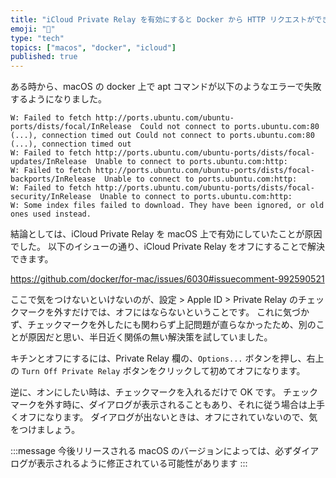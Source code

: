 ```yaml
---
title: "iCloud Private Relay を有効にすると Docker から HTTP リクエストができない問題"
emoji: "🚫"
type: "tech"
topics: ["macos", "docker", "icloud"]
published: true
---
```


ある時から、macOS の docker 上で apt コマンドが以下のようなエラーで失敗するようになりました。

```
W: Failed to fetch http://ports.ubuntu.com/ubuntu-ports/dists/focal/InRelease  Could not connect to ports.ubuntu.com:80 (...), connection timed out Could not connect to ports.ubuntu.com:80 (...), connection timed out
W: Failed to fetch http://ports.ubuntu.com/ubuntu-ports/dists/focal-updates/InRelease  Unable to connect to ports.ubuntu.com:http:
W: Failed to fetch http://ports.ubuntu.com/ubuntu-ports/dists/focal-backports/InRelease  Unable to connect to ports.ubuntu.com:http:
W: Failed to fetch http://ports.ubuntu.com/ubuntu-ports/dists/focal-security/InRelease  Unable to connect to ports.ubuntu.com:http:
W: Some index files failed to download. They have been ignored, or old ones used instead.
```

結論としては、iCloud Private Relay を macOS 上で有効にしていたことが原因でした。
以下のイシューの通り、iCloud Private Relay をオフにすることで解決できます。

https://github.com/docker/for-mac/issues/6030#issuecomment-992590521

ここで気をつけないといけないのが、設定 > Apple ID > Private Relay のチェックマークを外すだけでは、オフにはならないということです。
これに気づかず、チェックマークを外したにも関わらず上記問題が直らなかったため、別のことが原因だと思い、半日近く関係の無い解決策を試していました。

キチンとオフにするには、Private Relay 欄の、`Options...` ボタンを押し、右上の `Turn Off Private Relay` ボタンをクリックして初めてオフになります。

逆に、オンにしたい時は、チェックマークを入れるだけで OK です。
チェックマークを外す時に、ダイアログが表示されることもあり、それに従う場合は上手くオフになります。
ダイアログが出ないときは、オフにされていないので、気をつけましょう。

:::message
今後リリースされる macOS のバージョンによっては、必ずダイアログが表示されるように修正されている可能性があります
:::
